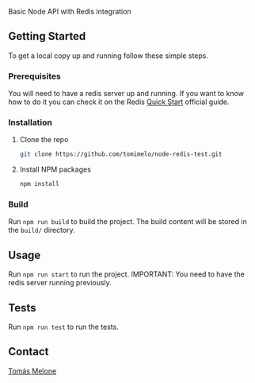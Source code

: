Basic Node API with Redis integration

## Getting Started

To get a local copy up and running follow these simple steps.

### Prerequisites

You will need to have a redis server up and running. If you want to know how to do it you can check it on the Redis [Quick Start](https://redis.io/topics/quickstart) official guide.

### Installation

1. Clone the repo
   ```sh
   git clone https://github.com/tomimelo/node-redis-test.git
   ```
2. Install NPM packages
   ```sh
   npm install
   ```

### Build

Run `npm run build` to build the project. The build content will be stored in the `build/` directory.

## Usage

Run `npm run start` to run the project. IMPORTANT: You need to have the redis server running previously.

## Tests

Run `npm run test` to run the tests.

## Contact

[Tomás Melone](https://linkedin.com/in/tomasmelone)